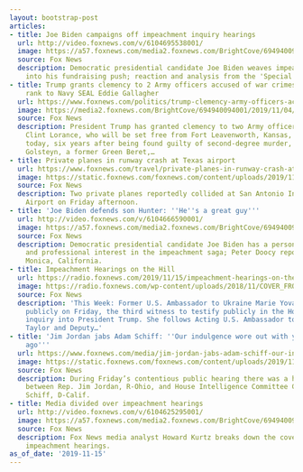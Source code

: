 ```yaml
---
layout: bootstrap-post
articles:
- title: Joe Biden campaigns off impeachment inquiry hearings
  url: http://video.foxnews.com/v/6104695538001/
  image: https://a57.foxnews.com/media2.foxnews.com/BrightCove/694940094001/2019/11/15/640/360/694940094001_6104682984001_6104695538001-vs.jpg
  source: Fox News
  description: Democratic presidential candidate Joe Biden weaves impeachment proceedings
    into his fundraising push; reaction and analysis from the 'Special Report' All-Stars.
- title: Trump grants clemency to 2 Army officers accused of war crimes, restores
    rank to Navy SEAL Eddie Gallagher
  url: https://www.foxnews.com/politics/trump-clemency-army-officers-accused-of-war-crimes-navy-seal-eddie-gallagher
  image: https://media2.foxnews.com/BrightCove/694940094001/2019/11/04/694940094001_6100312379001_6100312270001-vs.jpg
  source: Fox News
  description: President Trump has granted clemency to two Army officers -- 1st Lt.
    Clint Lorance, who will be set free from Fort Leavenworth, Kansas, as soon as
    today, six years after being found guilty of second-degree murder, and Maj. Matt
    Golsteyn, a former Green Beret,…
- title: Private planes in runway crash at Texas airport
  url: https://www.foxnews.com/travel/private-planes-in-runway-crash-at-texas-airport
  image: https://static.foxnews.com/foxnews.com/content/uploads/2019/11/San-Antonio-Aiport-Collision.jpg
  source: Fox News
  description: Two private planes reportedly collided at San Antonio International
    Airport on Friday afternoon.
- title: 'Joe Biden defends son Hunter: ''He''s a great guy'''
  url: http://video.foxnews.com/v/6104666590001/
  image: https://a57.foxnews.com/media2.foxnews.com/BrightCove/694940094001/2019/11/15/640/360/694940094001_6104682385001_6104666590001-vs.jpg
  source: Fox News
  description: Democratic presidential candidate Joe Biden has a personal interest
    and professional interest in the impeachment saga; Peter Doocy reports from Santa
    Monica, California.
- title: Impeachment Hearings on the Hill
  url: https://radio.foxnews.com/2019/11/15/impeachment-hearings-on-the-hill/
  image: https://radio.foxnews.com/wp-content/uploads/2018/11/COVER_FROM_WASHINGTON-700x700-1-700x700.jpg
  source: Fox News
  description: 'This Week: Former U.S. Ambassador to Ukraine Marie Yovanovitch testified
    publicly on Friday, the third witness to testify publicly in the House''s impeachment
    inquiry into President Trump. She follows Acting U.S. Ambassador to Ukraine William
    Taylor and Deputy…'
- title: 'Jim Jordan jabs Adam Schiff: ''Our indulgence wore out with you a long time
    ago'''
  url: https://www.foxnews.com/media/jim-jordan-jabs-adam-schiff-our-indulgence-wore-out-with-you-a-long-time-ago
  image: https://static.foxnews.com/foxnews.com/content/uploads/2019/11/Screen-Shot-2019-11-15-at-5.52.22-PM.png
  source: Fox News
  description: During Friday’s contentious public hearing there was a heated exchange
    between Rep. Jim Jordan, R-Ohio, and House Intelligence Committee Chairman Adam
    Schiff, D-Calif.
- title: Media divided over impeachment hearings
  url: http://video.foxnews.com/v/6104625295001/
  image: https://a57.foxnews.com/media2.foxnews.com/BrightCove/694940094001/2019/11/15/640/360/694940094001_6104682914001_6104625295001-vs.jpg
  source: Fox News
  description: Fox News media analyst Howard Kurtz breaks down the coverage of public
    impeachment hearings.
as_of_date: '2019-11-15'
---
```


